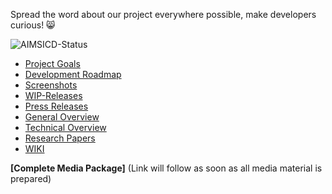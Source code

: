 Spread the word about our project everywhere possible, make developers curious! :smile_cat:

![AIMSICD-Status](http://fs1.d-h.st/view/h1q/00133/AIMSICD-Status_Small.png)

* [Project Goals](https://github.com/SecUpwN/Android-IMSI-Catcher-Detector#goals-please-read-carefully)
* [Development Roadmap](https://github.com/SecUpwN/Android-IMSI-Catcher-Detector#development-roadmap)
* [Screenshots](https://github.com/SecUpwN/Android-IMSI-Catcher-Detector/tree/master/SCREENSHOTS)
* [WIP-Releases](https://github.com/SecUpwN/Android-IMSI-Catcher-Detector/releases)
* [Press Releases](https://github.com/SecUpwN/Android-IMSI-Catcher-Detector/wiki/Press-Releases)
* [General Overview](https://github.com/SecUpwN/Android-IMSI-Catcher-Detector/wiki/General-Overview)
* [Technical Overview](https://github.com/SecUpwN/Android-IMSI-Catcher-Detector/wiki/Technical-Overview)
* [Research Papers](https://github.com/SecUpwN/Android-IMSI-Catcher-Detector/tree/master/PAPERS)
* [WIKI](https://github.com/SecUpwN/Android-IMSI-Catcher-Detector/wiki)

**[Complete Media Package]** (Link will follow as soon as all media material is prepared)
